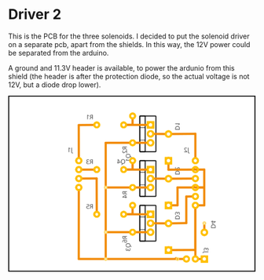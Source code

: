 # Driver 2

This is the PCB for the three solenoids. I decided to put the solenoid driver on a separate pcb, apart from the shields. In this way, the 12V power could be separated from the arduino.

A ground and 11.3V header is available, to power the ardunio from this shield (the header is after the protection diode, so the actual voltage is not 12V, but a diode drop lower).

![](driver-pcb_pcb.svg)
